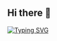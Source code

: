 ## Hi there 👋

[![Typing SVG](https://readme-typing-svg.demolab.com/?lines=[line1];[line2];[line3];[line4])](https://git.io/typing-svg)

[line1]: [This+is+Arun]
[line2]: [I+Make+Things]
[line3]: [I+Break+Things]
[line4]: [I+Make+Things+Better]
[typing_svg_url]: [https://readme-typing-svg.demolab.com/?lines=[line1];[line2];[line3];[line4]]
